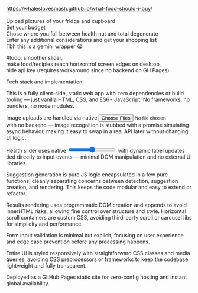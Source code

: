 https://whaleslovesmash.github.io/what-food-should-i-buy/ <br> <br>
Upload pictures of your fridge and cupboard <br>
Set your budget <br>
Chose where you fall between health nut and total degenerate <br>
Enter any additional considerations and get your shopping list <br>
Tbh this is a gemini wrapper 😭 <br>

#todo: smoother slider, <br>
make food/recipies reach horizontrol screen edges on desktop, <br>
hide api key (requires workaround since no backend on GH Pages) <br>

Tech stack and implementation:

This is a fully client-side, static web app with zero dependencies or build tooling — just vanilla HTML, CSS, and ES6+ JavaScript. No frameworks, no bundlers, no node modules.

Image uploads are handled via native <input type="file" multiple> with no backend — image recognition is stubbed with a promise simulating async behavior, making it easy to swap in a real API later without changing UI logic.

Health slider uses native <input type="range"> with dynamic label updates tied directly to input events — minimal DOM manipulation and no external UI libraries.

Suggestion generation is pure JS logic encapsulated in a few pure functions, cleanly separating concerns between detection, suggestion creation, and rendering. This keeps the code modular and easy to extend or refactor.

Results rendering uses programmatic DOM creation and appends to avoid innerHTML risks, allowing fine control over structure and style. Horizontal scroll containers are custom CSS, avoiding third-party scroll or carousel libs for simplicity and performance.

Form input validation is minimal but explicit, focusing on user experience and edge case prevention before any processing happens.

Entire UI is styled responsively with straightforward CSS classes and media queries, avoiding CSS preprocessors or frameworks to keep the codebase lightweight and fully transparent.

Deployed as a GitHub Pages static site for zero-config hosting and instant global availability.